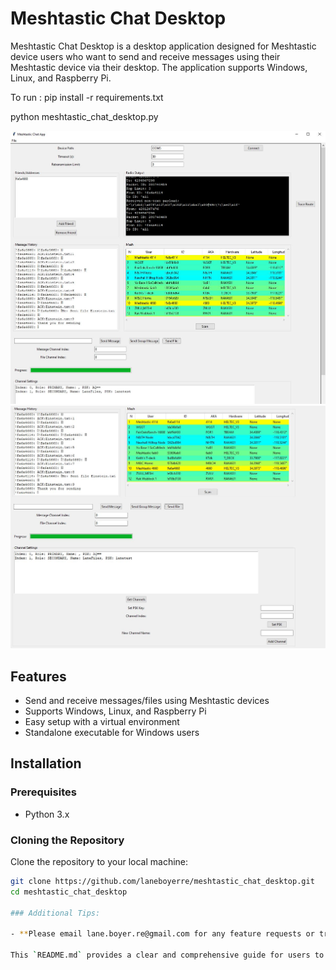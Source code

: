 # Meshtastic Chat Desktop

Meshtastic Chat Desktop is a desktop application designed for Meshtastic device users who want to send and receive messages using their Meshtastic device via their desktop. The application supports Windows, Linux, and Raspberry Pi.

To run :
pip install -r requirements.txt

python meshtastic_chat_desktop.py

![Screenshot 1](ScreenShots/MainScreen1.JPG)
![Screenshot 2](ScreenShots/MainScreen2.JPG)

## Features

- Send and receive messages/files using Meshtastic devices
- Supports Windows, Linux, and Raspberry Pi
- Easy setup with a virtual environment
- Standalone executable for Windows users

## Installation

### Prerequisites

- Python 3.x

### Cloning the Repository

Clone the repository to your local machine:

```sh
git clone https://github.com/laneboyerre/meshtastic_chat_desktop.git
cd meshtastic_chat_desktop

### Additional Tips:

- **Please email lane.boyer.re@gmail.com for any feature requests or trouble shooting.

This `README.md` provides a clear and comprehensive guide for users to understand, install, and use your application. If you have any specific sections or additional information you'd like to include, let me know!
